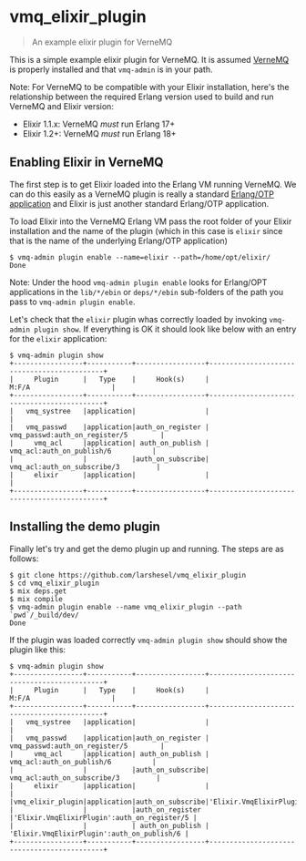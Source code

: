 # vmq_elixir_plugin

> An example elixir plugin for VerneMQ

This is a simple example elixir plugin for VerneMQ. It is assumed
[VerneMQ](https://vernemq.com/) is properly installed and that
`vmq-admin` is in your path.

Note: For VerneMQ to be compatible with your Elixir installation, here's the
relationship between the required Erlang version used to build and run VerneMQ
and Elixir version:

- Elixir 1.1.x: VerneMQ *must* run Erlang 17+
- Elixir 1.2+: VerneMQ *must* run Erlang 18+

## Enabling Elixir in VerneMQ

The first step is to get Elixir loaded into the Erlang VM running
VerneMQ. We can do this easily as a VerneMQ plugin is really a
standard
[Erlang/OTP application](http://erlang.org/doc/apps/kernel/application.html)
and Elixir is just another standard Erlang/OTP application.

To load Elixir into the VerneMQ Erlang VM pass the root folder of your
Elixir installation and the name of the plugin (which in this case is
`elixir` since that is the name of the underlying Erlang/OTP
application)

```shell
$ vmq-admin plugin enable --name=elixir --path=/home/opt/elixir/
Done
```

Note: Under the hood `vmq-admin plugin enable` looks for Erlang/OPT
applications in the `lib/*/ebin` or `deps/*/ebin` sub-folders of the
path you pass to `vmq-admin plugin enable`.

Let's check that the `elixir` plugin whas correctly loaded by invoking
`vmq-admin plugin show`. If everything is OK it should look like below
with an entry for the `elixir` application:

```shell
$ vmq-admin plugin show
+-----------------+-----------+-----------------+--------------------------------------------+
|     Plugin      |   Type    |     Hook(s)     |                   M:F/A                    |
+-----------------+-----------+-----------------+--------------------------------------------+
|   vmq_systree   |application|                 |                                            |
|   vmq_passwd    |application|auth_on_register |       vmq_passwd:auth_on_register/5        |
|     vmq_acl     |application| auth_on_publish |         vmq_acl:auth_on_publish/6          |
|                 |           |auth_on_subscribe|        vmq_acl:auth_on_subscribe/3         |
|     elixir      |application|                 |                                            |
+-----------------+-----------+-----------------+--------------------------------------------+
```

## Installing the demo plugin

Finally let's try and get the demo plugin up and running. The steps
are as follows:

```shell
$ git clone https://github.com/larshesel/vmq_elixir_plugin
$ cd vmq_elixir_plugin
$ mix deps.get
$ mix compile
$ vmq-admin plugin enable --name vmq_elixir_plugin --path `pwd`/_build/dev/
Done
```

If the plugin was loaded correctly `vmq-admin plugin show` should show
the plugin like this:

```shell
$ vmq-admin plugin show
+-----------------+-----------+-----------------+--------------------------------------------+
|     Plugin      |   Type    |     Hook(s)     |                   M:F/A                    |
+-----------------+-----------+-----------------+--------------------------------------------+
|   vmq_systree   |application|                 |                                            |
|   vmq_passwd    |application|auth_on_register |       vmq_passwd:auth_on_register/5        |
|     vmq_acl     |application| auth_on_publish |         vmq_acl:auth_on_publish/6          |
|                 |           |auth_on_subscribe|        vmq_acl:auth_on_subscribe/3         |
|     elixir      |application|                 |                                            |
|vmq_elixir_plugin|application|auth_on_subscribe|'Elixir.VmqElixirPlugin':auth_on_subscribe/3|
|                 |           |auth_on_register |'Elixir.VmqElixirPlugin':auth_on_register/5 |
|                 |           | auth_on_publish | 'Elixir.VmqElixirPlugin':auth_on_publish/6 |
+-----------------+-----------+-----------------+--------------------------------------------+
```
